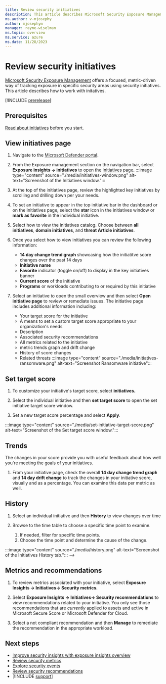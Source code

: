 ```yaml
---
title: Review security initiatives
description: This article describes Microsoft Security Exposure Management initiatives and how Initiatives work.
ms.author: v-mjosephy
author: mjosephym
manager: rayne-wiselman
ms.topic: overview
ms.service: azure
ms.date: 11/28/2023
---
```


# Review security initiatives

[Microsoft Security Exposure Management](microsoft-security-exposure-management.md) offers a focused, metric-driven way of tracking exposure in specific security areas using security initiatives. This article describes how to work with initatives.

[!INCLUDE [prerelease](../includes//prerelease.md)]

## Prerequisites

[Read about initiatives](exposure-insights-overview.md) before you start.

## View initiatives page

1. Navigate to the [Microsoft Defender portal](https://security.microsoft.com/).

1. From the Exposure management section on the navigation bar, select **Exposure insights -> initiatives** to open the [initiatives](https://security.microsoft.com/exposure-initiatives) page.<!-- from through the navigation bar under **Exposure Management -> Exposure Insights -> Initiatives**.-->
:::image type="content" source="./media/initiatives-window.png" alt-text="Screenshot of the Initiatives window.":::

1. At the top of the initiatives page, review the highlighted key initiatives by scrolling and drilling down per your needs.

1. To set an initiative to appear in the top initiative bar in the dashboard or on the initiatives page, select the **star** icon in the initiatives window or **mark as favorite** in the individual initiative.
1. Select how to view the initiatives catalog. Choose between **all initiatives**, **domain initiatives**, and  **threat Article initiatives**.

1. Once you select how to view initiatives you can review the following information:
    - **14 day change trend graph** showcasing how the initiatitve score changes over the past 14 days
    - **Initiative name**
    - **Favorite** indicator (toggle on/off) to display in the key initiatives banner
    - **Current score** of the initiative
    - **Programs** or workloads contributing to or required by this initiative

1. Select an initiative to open the small overview and then select **Open initiative page** to review or remediate issues. The initiative page includes additional information including:
    - Your target score for the initiative
    - A means to set a custom target score appropriate to your organization's needs
    - Description
    - Associated security recommendations
    - All metrics related to the initiative
    - metric trends graph and drift change
    - History of score changes
    - Related threats
:::image type="content" source="./media/initiatives-ransomware.png" alt-text="Screenshot Ransomware initiative":::

## Set target score
<!-- distinction between score and current value percentage-->
1. To customize your initiative's target score, select **initiatives.**

1. Select the individual initiative and then **set target score** to open the set initiative target score window.

1. Set a new target score percentage and select **Apply**.

:::image type="content" source="./media/set-initiative-target-score.png" alt-text="Screenshot of the Set target score window.":::

## Trends

The changes in your score provide you with useful feedback about how well you're meeting the goals of your initiatives.

1. From your initiative page, check the overall **14 day change trend graph** and **14 day drift change** to track the changes in your initiative score, visually and as a percentage. You can examine this data per metric as well.

## History

1. Select an individual initiative and then **History** to view changes over time

1. Browse to the time table to choose a specific time point to examine.
    1. If needed, filter for specific time points.
    1. Choose the time point and determine the cause of the change.
<!-- note that history may need to go outand replaced with this: The **14 day change trend graph** and **14 day drift change** track the changes in your initiative score, visually and as a percentage. -->
<!-->:::image type="content" source="./media/history.png" alt-text="Screenshot of the Initiatives History tab."::: -->

## Metrics and recommendations

1. To review metrics associated with your initiative, select **Exposure Insights -> Initiatives-> Security metrics**.

1. Select **Exposure Insights -> Initiatives-> Security recommendations** to view recommendations  related to your initiative. You only see those recommendations that are *currently* applied to assets and active in Microsoft Secure Score or Microsoft Defender for Cloud.

1. Select a not compliant recommendation and then **Manage** to remediate the recommendation in the appropriate workload.

## Next steps

- [Improve security insights with exposure insights overview](exposure-insights-overview.md)
- [Review security metrics](security-metrics.md)
- [Explore security events](security-events.md)
- [Review security recommendations](security-recommendations.md)
- [!INCLUDE [support](../includes//support.md)]
